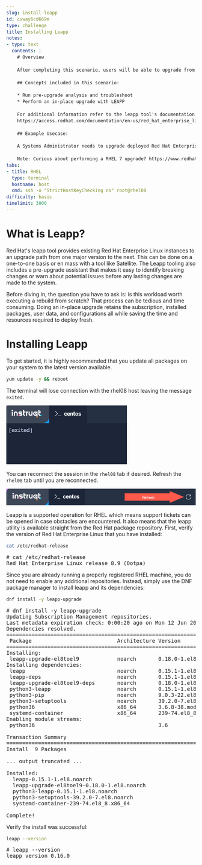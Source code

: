 ```yaml
---
slug: install-leapp
id: cvway6cd669m
type: challenge
title: Installing Leapp
notes:
- type: text
  contents: |
    # Overview

    After completing this scenario, users will be able to upgrade from one major version of Red Hat Enterprise Linux 8 to 9.latest

    ## Concepts included in this scenario:

    * Run pre-upgrade analysis and troubleshoot
    * Perform an in-place upgrade with LEAPP

    For additional information refer to the leapp tool's documentation:
    https://access.redhat.com/documentation/en-us/red_hat_enterprise_linux/9/html/upgrading_from_rhel_8_to_rhel_9/index

    ## Example Usecase:

    A Systems Administrator needs to upgrade deployed Red Hat Enterprise Linux servers from their current version to the next major version to take advantage of a longer lifecycle and new features without needing to perform a clean install.

    Note: Curious about performing a RHEL 7 upgrade? https://www.redhat.com/en/interactive-labs/perform-in-place-upgrade-with-leapp
tabs:
- title: RHEL
  type: terminal
  hostname: host
  cmd: ssh -o "StrictHostKeyChecking no" root@rhel08
difficulty: basic
timelimit: 3000
---
```

# What is Leapp?

Red Hat's leapp tool provides existing Red Hat Enterprise Linux instances to an upgrade path from one major version to the next. This can be done on a one-to-one basis or en mass with a tool like Satellite. The Leapp tooling also includes a pre-upgrade assistant that makes it easy to identify breaking changes or warn about potential issues before any lasting changes are made to the system.

Before diving in, the question you have to ask is: is this workload worth executing a rebuild from scratch? That process can be tedious and time consuming. Doing an in-place upgrade retains the subscription, installed packages, user data, and configurations all while saving the time and resources required to deploy fresh.

# Installing Leapp

To get started, it is highly recommended that you update all packages on your system to the latest version available.

```bash
yum update -y && reboot
```

The terminal will lose connection with the rhel08 host leaving the message `exited`.

![exited](../assets/exited.png)

You can reconnect the session in the `rhel08` tab if desired. Refresh the `rhel08` tab until you are reconnected.

![refresh](../assets/refreshbutton.png)

Leapp is a supported operation for RHEL which means support tickets can be opened in case obstacles are encountered. It also means that the leapp utility is available straight from the Red Hat package repository. First, verify the version of Red Hat Enterprise Linux that you have installed:

```bash
cat /etc/redhat-release

```

<pre class=file>
# cat /etc/redhat-release
Red Hat Enterprise Linux release 8.9 (Ootpa)
</pre>

Since you are already running a properly registered RHEL machine, you do not need to enable any additional repositories. Instead, simply use the DNF package manager to install leapp and its dependencies:

```bash
dnf install -y leapp-upgrade

```

<pre class=file>
# dnf install -y leapp-upgrade
Updating Subscription Management repositories.
Last metadata expiration check: 0:00:20 ago on Mon 12 Jun 2023 12:31:30 PM EDT.
Dependencies resolved.
============================================================================================================================================
 Package                           Architecture Version                                        Repository                              Size
============================================================================================================================================
Installing:
 leapp-upgrade-el8toel9            noarch       0.18.0-1.el8                                   rhel-8-for-x86_64-appstream-rpms       829 k
Installing dependencies:
 leapp                             noarch       0.15.1-1.el8                                   rhel-8-for-x86_64-appstream-rpms        33 k
 leapp-deps                        noarch       0.15.1-1.el8                                   rhel-8-for-x86_64-appstream-rpms        15 k
 leapp-upgrade-el8toel9-deps       noarch       0.18.0-1.el8                                   rhel-8-for-x86_64-appstream-rpms        35 k
 python3-leapp                     noarch       0.15.1-1.el8                                   rhel-8-for-x86_64-appstream-rpms       178 k
 python3-pip                       noarch       9.0.3-22.el8                                   rhel-8-for-x86_64-appstream-rpms        20 k -Junn-23
 python3-setuptools                noarch       39.2.0-7.el8                                   rhel-8-for-x86_64-baseos-rpms          163 k
 python36                          x86_64       3.6.8-38.module+el8.5.0+12207+5c5719bc         rhel-8-for-x86_64-appstream-rpms        19 k
 systemd-container                 x86_64       239-74.el8_8                                   rhel-8-for-x86_64-baseos-rpms          772 k
Enabling module streams:
 python36                                       3.6

Transaction Summary
============================================================================================================================================
Install  9 Packages

... output truncated ...

Installed:
  leapp-0.15.1-1.el8.noarch                                      leapp-deps-0.15.1-1.el8.noarch
  leapp-upgrade-el8toel9-0.18.0-1.el8.noarch                     leapp-upgrade-el8toel9-deps-0.18.0-1.el8.noarch
  python3-leapp-0.15.1-1.el8.noarch                              python3-pip-9.0.3-22.el8.noarch
  python3-setuptools-39.2.0-7.el8.noarch                         python36-3.6.8-38.module+el8.5.0+12207+5c5719bc.x86_64
  systemd-container-239-74.el8_8.x86_64

Complete!
</pre>

Verify the install was successful:

```bash
leapp --version

```

<pre class=file>
# leapp --version
leapp version 0.16.0
</pre>